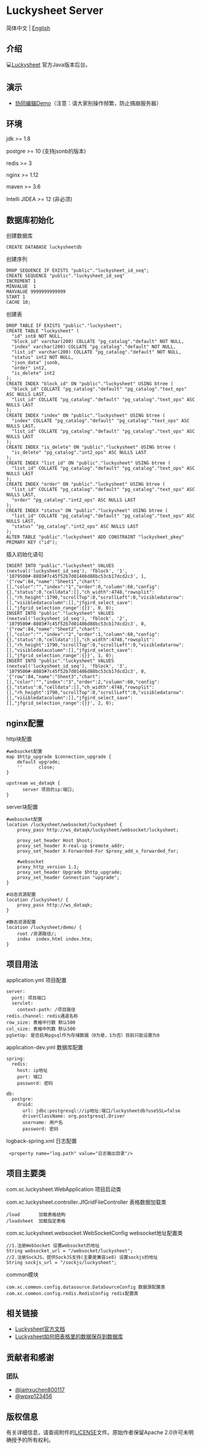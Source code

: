 # Luckysheet Server

简体中文 | [English](./README.md)

## 介绍
💻[Luckysheet](https://github.com/mengshukeji/Luckysheet/) 官方Java版本后台。

## 演示
- [协同编辑Demo](http://luckysheet.lashuju.com/demo/)（注意：请大家别操作频繁，防止搞崩服务器）

## 环境

jdk >= 1.8

postgre >= 10 (支持jsonb的版本)

redis >= 3

nginx >= 1.12

maven >= 3.6 

Intelli JIDEA >= 12 (非必须)

## 数据库初始化

创建数据库
```
CREATE DATABASE luckysheetdb
```
创建序列
```
DROP SEQUENCE IF EXISTS "public"."luckysheet_id_seq";
CREATE SEQUENCE "public"."luckysheet_id_seq"
INCREMENT 1
MINVALUE  1
MAXVALUE 9999999999999
START 1
CACHE 10;
```
创建表
```
DROP TABLE IF EXISTS "public"."luckysheet";
CREATE TABLE "luckysheet" (
  "id" int8 NOT NULL,
  "block_id" varchar(200) COLLATE "pg_catalog"."default" NOT NULL,
  "index" varchar(200) COLLATE "pg_catalog"."default" NOT NULL,
  "list_id" varchar(200) COLLATE "pg_catalog"."default" NOT NULL,
  "status" int2 NOT NULL,
  "json_data" jsonb,
  "order" int2,
  "is_delete" int2
);
CREATE INDEX "block_id" ON "public"."luckysheet" USING btree (
  "block_id" COLLATE "pg_catalog"."default" "pg_catalog"."text_ops" ASC NULLS LAST,
  "list_id" COLLATE "pg_catalog"."default" "pg_catalog"."text_ops" ASC NULLS LAST
);
CREATE INDEX "index" ON "public"."luckysheet" USING btree (
  "index" COLLATE "pg_catalog"."default" "pg_catalog"."text_ops" ASC NULLS LAST,
  "list_id" COLLATE "pg_catalog"."default" "pg_catalog"."text_ops" ASC NULLS LAST
);
CREATE INDEX "is_delete" ON "public"."luckysheet" USING btree (
  "is_delete" "pg_catalog"."int2_ops" ASC NULLS LAST
);
CREATE INDEX "list_id" ON "public"."luckysheet" USING btree (
  "list_id" COLLATE "pg_catalog"."default" "pg_catalog"."text_ops" ASC NULLS LAST
);
CREATE INDEX "order" ON "public"."luckysheet" USING btree (
  "list_id" COLLATE "pg_catalog"."default" "pg_catalog"."text_ops" ASC NULLS LAST,
  "order" "pg_catalog"."int2_ops" ASC NULLS LAST
);
CREATE INDEX "status" ON "public"."luckysheet" USING btree (
  "list_id" COLLATE "pg_catalog"."default" "pg_catalog"."text_ops" ASC NULLS LAST,
  "status" "pg_catalog"."int2_ops" ASC NULLS LAST
);
ALTER TABLE "public"."luckysheet" ADD CONSTRAINT "luckysheet_pkey" PRIMARY KEY ("id");
```

插入初始化语句
```
INSERT INTO "public"."luckysheet" VALUES (nextval('luckysheet_id_seq'), 'fblock', '1', '1079500#-8803#7c45f52b7d01486d88bc53cb17dcd2c3', 1, '{"row":84,"name":"Sheet1","chart":[],"color":"","index":"1","order":0,"column":60,"config":{},"status":0,"celldata":[],"ch_width":4748,"rowsplit":[],"rh_height":1790,"scrollTop":0,"scrollLeft":0,"visibledatarow":[],"visibledatacolumn":[],"jfgird_select_save":[],"jfgrid_selection_range":{}}', 0, 0);
INSERT INTO "public"."luckysheet" VALUES (nextval('luckysheet_id_seq'), 'fblock', '2', '1079500#-8803#7c45f52b7d01486d88bc53cb17dcd2c3', 0, '{"row":84,"name":"Sheet2","chart":[],"color":"","index":"2","order":1,"column":60,"config":{},"status":0,"celldata":[],"ch_width":4748,"rowsplit":[],"rh_height":1790,"scrollTop":0,"scrollLeft":0,"visibledatarow":[],"visibledatacolumn":[],"jfgird_select_save":[],"jfgrid_selection_range":{}}', 1, 0);
INSERT INTO "public"."luckysheet" VALUES (nextval('luckysheet_id_seq'), 'fblock', '3', '1079500#-8803#7c45f52b7d01486d88bc53cb17dcd2c3', 0, '{"row":84,"name":"Sheet3","chart":[],"color":"","index":"3","order":2,"column":60,"config":{},"status":0,"celldata":[],"ch_width":4748,"rowsplit":[],"rh_height":1790,"scrollTop":0,"scrollLeft":0,"visibledatarow":[],"visibledatacolumn":[],"jfgird_select_save":[],"jfgrid_selection_range":{}}', 2, 0);
```

## nginx配置 
http块配置
```
#websocket配置
map $http_upgrade $connection_upgrade {
    default upgrade;
    ''      close;
}

upstream ws_dataqk {
      server 项目的ip:端口;
}    
```
server块配置
```
#websocket配置
location /luckysheet/websocket/luckysheet {
    proxy_pass http://ws_dataqk/luckysheet/websocket/luckysheet;

    proxy_set_header Host $host;
    proxy_set_header X-real-ip $remote_addr;
    proxy_set_header X-Forwarded-For $proxy_add_x_forwarded_for;

    #websocket
    proxy_http_version 1.1;
    proxy_set_header Upgrade $http_upgrade;
    proxy_set_header Connection "upgrade";
}       

#动态资源配置
location /luckysheet/ {
    proxy_pass http://ws_dataqk;
}

#静态资源配置
location /luckysheet/demo/ {
    root /资源路径/;
    index  index.html index.htm;
}
```

## 项目用法 
application.yml 项目配置
```
server:
  port: 项目端口
  servlet:
    context-path: /项目路径
redis.channel: redis通道名称
row_size: 表格中行数 默认500
col_size: 表格中列数 默认500
pgSetUp: 是否启用pgsql作为存储数据（0为是，1为否）目前只能设置为0
```
application-dev.yml 数据库配置
```
spring:
  redis:
    host: ip地址
    port: 端口
    password: 密码
    
db:
  postgre:
    druid:
      url: jdbc:postgresql://ip地址:端口/luckysheetdb?useSSL=false
      driverClassName: org.postgresql.Driver
      username: 用户名
      password: 密码    
```
logback-spring.xml 日志配置
```
 <property name="log.path" value="日志输出目录"/>
```
## 项目主要类
com.xc.luckysheet.WebApplication 项目启动类

com.xc.luckysheet.controller.JfGridFileController 表格数据加载类
```
/load       加载表格结构
/loadsheet  加载指定表格 
```
com.xc.luckysheet.websocket.WebSocketConfig websocket地址配置类
```
//1.注册WebSocket 设置websocket的地址
String websocket_url = "/websocket/luckysheet";
//2.注册SockJS，提供SockJS支持(主要是兼容ie8) 设置sockjs的地址
String sockjs_url = "/sockjs/luckysheet";        
```

common模块
```
com.xc.common.config.datasource.DataSourceConfig 数据源配置类
com.xc.common.config.redis.RedisConfig redis配置类
```

## 相关链接
- [Luckysheet官方文档](https://mengshukeji.github.io/LuckysheetDocs/)
- [Luckysheet如何把表格里的数据保存到数据库](https://www.cnblogs.com/DuShuSir/p/13857874.html)

## 贡献者和感谢

### 团队
- [@iamxuchen800117](https://github.com/iamxuchen800117)
- [@wpxp123456](https://github.com/wpxp123456)

## 版权信息
有关详细信息，请查阅附件的[LICENSE](./LICENSE)文件。原始作者保留Apache 2.0许可未明确授予的所有权利。
